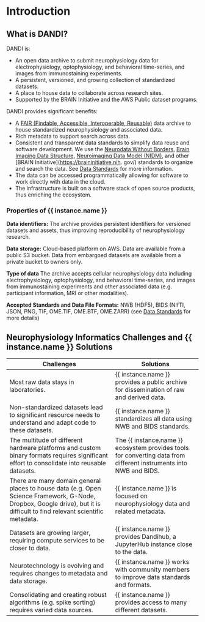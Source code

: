 # Introduction

## What is DANDI?

DANDI is:

- An open data archive to submit neurophysiology data for electrophysiology,
optophysiology, and behavioral time-series, and images from immunostaining experiments.
- A persistent, versioned, and growing collection of standardized datasets.
- A place to house data to collaborate across research sites.
- Supported by the BRAIN Initiative and the AWS Public dataset programs.

DANDI provides significant benefits:

- A [FAIR (Findable, Accessible, Interoperable, Reusable)](https://www.force11.org/group/fairgroup/fairprinciples) data archive to house standardized neurophysiology and associated data.
- Rich metadata to support search across data.
- Consistent and transparent data standards to simplify data reuse and software development. We use the [Neurodata Without Borders](https://nwb.org), 
[Brain Imaging Data Structure](https://bids.neuroimaging.io/),
[Neuroimaging Data Model (NIDM)](http://nidm.nidash.org/), and other [BRAIN Initiative](https://braininitiative.nih.
  gov/) standards to organize and search the data. See [Data Standards](./getting-started/data-standards/index.md) for more information.
- The data can be accessed programmatically allowing for software to work directly with data in the cloud.
- The infrastructure is built on a software stack of open source products, thus enriching the ecosystem.

### Properties of {{ instance.name }} 

**Data identifiers:** The archive provides persistent identifiers for versioned datasets and assets, thus improving reproducibility of neurophysiology research.

**Data storage:** Cloud-based platform on AWS. Data are available from a public S3 bucket. Data from embargoed datasets are available from a private bucket to owners only.

**Type of data** The archive accepts cellular neurophysiology data including electrophysiology, optophysiology, and behavioral time-series, and images from immunostaining experiments and other associated data (e.g. participant information, MRI or other modalities).

**Accepted Standards and Data File Formats:** NWB (HDF5), BIDS (NIfTI, JSON, PNG, TIF, OME.TIF, OME.BTF, OME.ZARR) 
(see [Data Standards](./getting-started/data-standards/index.md) for more details)

## Neurophysiology Informatics Challenges and {{ instance.name }} Solutions

| Challenges | Solutions |
|---|---|
| Most raw data stays in laboratories. | {{ instance.name }} provides a public archive for dissemination of raw and derived data. |
| Non-standardized datasets lead to significant resource needs to understand and adapt code to these datasets. | {{ instance.name }} standardizes all data using NWB and BIDS standards. |
| The multitude of different hardware platforms and custom binary formats requires significant effort to consolidate into reusable datasets. | The {{ instance.name }} ecosystem provides tools for converting data from different instruments into NWB and BIDS. |
| There are many domain general places to house data (e.g. Open Science Framework, G-Node, Dropbox, Google drive), but it is difficult to find relevant scientific metadata. | {{ instance.name }} is focused on neurophysiology data and related metadata. |
| Datasets are growing larger, requiring compute services to be closer to data. | {{ instance.name }} provides Dandihub, a JupyterHub instance close to the data. |
| Neurotechnology is evolving and requires changes to metadata and data storage. | {{ instance.name }} works with community members to improve data standards and formats. |
| Consolidating and creating robust algorithms (e.g. spike sorting) requires varied data sources. | {{ instance.name }} provides access to many different datasets. |
